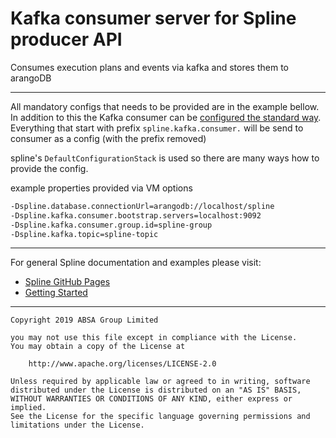 # Kafka consumer server for Spline producer API
Consumes execution plans and events via kafka and stores them to arangoDB

---
All mandatory configs that needs to be provided are in the example bellow.
In addition to this the Kafka consumer can be [configured the standard way](https://kafka.apache.org/documentation/#consumerconfigs). 
Everything that start with prefix `spline.kafka.consumer.` will be send to consumer as a config (with the prefix removed)


spline's `DefaultConfigurationStack` is used so there are many ways how to provide the config.

example properties provided via VM options
```bash
-Dspline.database.connectionUrl=arangodb://localhost/spline
-Dspline.kafka.consumer.bootstrap.servers=localhost:9092
-Dspline.kafka.consumer.group.id=spline-group
-Dspline.kafka.topic=spline-topic
```

---
For general Spline documentation and examples please visit:
- [Spline GitHub Pages](https://absaoss.github.io/spline/)
- [Getting Started](https://github.com/AbsaOSS/spline-getting-started)

---

    Copyright 2019 ABSA Group Limited
    
    you may not use this file except in compliance with the License.
    You may obtain a copy of the License at
    
        http://www.apache.org/licenses/LICENSE-2.0
    
    Unless required by applicable law or agreed to in writing, software
    distributed under the License is distributed on an "AS IS" BASIS,
    WITHOUT WARRANTIES OR CONDITIONS OF ANY KIND, either express or implied.
    See the License for the specific language governing permissions and
    limitations under the License.
